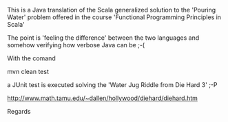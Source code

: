 This is a Java translation of the Scala generalized solution to the 'Pouring Water' problem offered in the course 'Functional Programming Principles in Scala'

The point is 'feeling the difference' between the two languages and somehow verifying how verbose Java can be ;-( 

With the comand 

mvn clean test 

a JUnit test is executed solving the 'Water Jug Riddle from Die Hard 3' ;-P

http://www.math.tamu.edu/~dallen/hollywood/diehard/diehard.htm  


Regards
